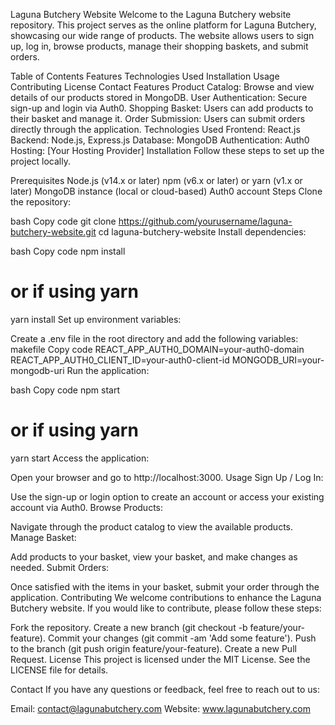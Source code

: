 Laguna Butchery Website
Welcome to the Laguna Butchery website repository. This project serves as the online platform for Laguna Butchery, showcasing our wide range of products. The website allows users to sign up, log in, browse products, manage their shopping baskets, and submit orders.

Table of Contents
Features
Technologies Used
Installation
Usage
Contributing
License
Contact
Features
Product Catalog: Browse and view details of our products stored in MongoDB.
User Authentication: Secure sign-up and login via Auth0.
Shopping Basket: Users can add products to their basket and manage it.
Order Submission: Users can submit orders directly through the application.
Technologies Used
Frontend: React.js
Backend: Node.js, Express.js
Database: MongoDB
Authentication: Auth0
Hosting: [Your Hosting Provider]
Installation
Follow these steps to set up the project locally.

Prerequisites
Node.js (v14.x or later)
npm (v6.x or later) or yarn (v1.x or later)
MongoDB instance (local or cloud-based)
Auth0 account
Steps
Clone the repository:

bash
Copy code
git clone https://github.com/yourusername/laguna-butchery-website.git
cd laguna-butchery-website
Install dependencies:

bash
Copy code
npm install
# or if using yarn
yarn install
Set up environment variables:

Create a .env file in the root directory and add the following variables:
makefile
Copy code
REACT_APP_AUTH0_DOMAIN=your-auth0-domain
REACT_APP_AUTH0_CLIENT_ID=your-auth0-client-id
MONGODB_URI=your-mongodb-uri
Run the application:

bash
Copy code
npm start
# or if using yarn
yarn start
Access the application:

Open your browser and go to http://localhost:3000.
Usage
Sign Up / Log In:

Use the sign-up or login option to create an account or access your existing account via Auth0.
Browse Products:

Navigate through the product catalog to view the available products.
Manage Basket:

Add products to your basket, view your basket, and make changes as needed.
Submit Orders:

Once satisfied with the items in your basket, submit your order through the application.
Contributing
We welcome contributions to enhance the Laguna Butchery website. If you would like to contribute, please follow these steps:

Fork the repository.
Create a new branch (git checkout -b feature/your-feature).
Commit your changes (git commit -am 'Add some feature').
Push to the branch (git push origin feature/your-feature).
Create a new Pull Request.
License
This project is licensed under the MIT License. See the LICENSE file for details.

Contact
If you have any questions or feedback, feel free to reach out to us:

Email: contact@lagunabutchery.com
Website: www.lagunabutchery.com
